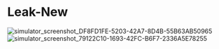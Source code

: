 # Leak-New
![simulator_screenshot_DF8FD1FE-5203-42A7-8D4B-55B63AB50965](https://user-images.githubusercontent.com/79089058/210378764-e9ac6137-6613-42f5-82dd-b9869a557ced.png)
![simulator_screenshot_79122C10-1693-42FC-B6F7-2336A5E78255](https://user-images.githubusercontent.com/79089058/210378863-750b0bc9-da96-4147-aa7e-94edc4814240.png)
